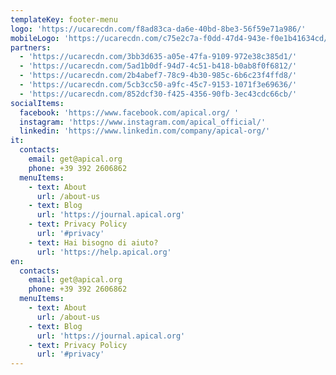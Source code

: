 ```yaml
---
templateKey: footer-menu
logo: 'https://ucarecdn.com/f8ad83ca-da6e-40bd-8be3-56f59e71a986/'
mobileLogo: 'https://ucarecdn.com/c75e2c7a-f0dd-47d4-943e-f0e1b41634cd/'
partners:
  - 'https://ucarecdn.com/3bb3d635-a05e-47fa-9109-972e38c385d1/'
  - 'https://ucarecdn.com/5ad1b0df-94d7-4c51-b418-b0ab8f0f6812/'
  - 'https://ucarecdn.com/2b4abef7-78c9-4b30-985c-6b6c23f4ffd8/'
  - 'https://ucarecdn.com/5cb3cc50-a9fc-45c7-9153-1071f3e69636/'
  - 'https://ucarecdn.com/852dcf30-f425-4356-90fb-3ec43cdc66cb/'
socialItems:
  facebook: 'https://www.facebook.com/apical.org/ '
  instagram: 'https://www.instagram.com/apical_official/'
  linkedin: 'https://www.linkedin.com/company/apical-org/'
it:
  contacts:
    email: get@apical.org
    phone: +39 392 2606862
  menuItems:
    - text: About
      url: /about-us
    - text: Blog
      url: 'https://journal.apical.org'
    - text: Privacy Policy
      url: '#privacy'
    - text: Hai bisogno di aiuto?
      url: 'https://help.apical.org'
en:
  contacts:
    email: get@apical.org
    phone: +39 392 2606862
  menuItems:
    - text: About
      url: /about-us
    - text: Blog
      url: 'https://journal.apical.org'
    - text: Privacy Policy
      url: '#privacy'
---
```


